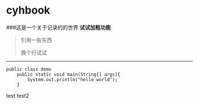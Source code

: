 # cyhbook
###这是一个关于记录的的世界
**试试加粗功能**
>引用一些东西
>
>换个行试试
----
```
public class demo
    public static void main(String[] args){
        System.out.println("hello world");
    }
```
test
test2
